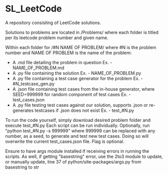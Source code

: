 # SL_LeetCode
A repository consisting of LeetCode solutions.

Solutions to problems are located in /Problems/ where each folder is titled per its leetcode problem number and given name.



Within each folder for /#N NAME OF PROBLEM/ where #N is the problem number and NAME OF PROBLEM is the name of the problem:
  - A .md file detailing the problem in question Ex. - NAME_OF_PROBLEM.md
  - A .py file containing the solution Ex. - NAME_OF_PROBLEM.py
  - A .py file containing a test case generator for the problem Ex. - #N_testcase_gen.py
  - A .json file containing test cases from the in-house generator, where SEED=999999 for random component of test cases Ex. - test_cases.json
  - A .py file testing test cases against our solution, supports .json or re-generates testcases if .json does not exist Ex. - test_#N.py



To run the code yourself, simply download desired problem folder and execute test_#N.py
Each script can be run individually.
Optionally, run "python test_#N.py -s 999999" where 999999 can be replaced with any number, as a seed, to generate and test new test cases. Doing so will overwrite the current test_cases.json file. Flag is optional.

Ensure to have args module installed if receiving errors in running the scripts. As well, if getting "basestring" error, use the 2to3 module to update, or manually update, line 37 of python/site-packages/args.py from basestring to str
